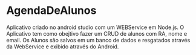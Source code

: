 # AgendaDeAlunos
Aplicativo criado no android studio com um WEBService em Node.js.
O Aplicativo tem como obejtivo fazer um CRUD de alunos com RA, nome e email.
Os Alunos são salvos em um banco de dados e resgatados através da WebService e exibido através do Android.
